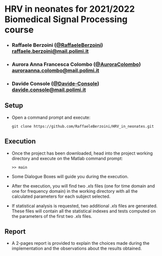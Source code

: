 # HRV in neonates for  2021/2022 Biomedical Signal Processing course


- ###  Raffaele Berzoini  ([@RaffaeleBerzoini](https://github.com/RaffaeleBerzoini)) <br> raffaele.berzoini@mail.polimi.it
- ###  Aurora Anna Francesca Colombo ([@AuroraColombo](https://github.com/AuroraColombo)) <br> auroraanna.colombo@mail.polimi.it
- ###  Davide Console ([@Davide-Console](https://github.com/Davide-Console)) <br> davide.console@mail.polimi.it



## Setup 

- Open a command prompt and execute:
    ```console
    git clone https://github.com/RaffaeleBerzoini/HRV_in_neonates.git
    ```

## Execution

- Once the project has been downloaded, head into the project working directory and execute on the Matlab command prompt: 
    ```shell
    >> main
    ```
    
- Some Dialogue Boxes will guide you during the execution. 
- After the execution, you will find two _.xls_ files (one for time domain and one for frequency domain) in the working directory with all the calculated parameters for each subject selected. 
- If statistical analysis is requested, two additional _.xls_ files are generated. These files will contain all the statistical indexes and tests computed on the parameters of the first two _.xls_ files.

## Report

- A 2-pages report is provided to explain the choices made during the implementation and the observations about the results obtained.

